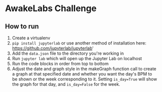 # AwakeLabs Challenge

## How to run

1. Create a virtualenv
2. `pip install jupyterlab` or use another method of installation here: https://github.com/jupyterlab/jupyterlab'
3. Add the `data.json` file to the directory you're working in
4. Run `jupyter lab` which will open up the Jupyter Lab on localhost
5. Run the code blocks in order from top to bottom
6. Adjust the date and graph style in the makeGraph function call to create a graph at that specified date and whether you want the day's BPM to be shown or the week corresponding to it. Setting `is_day=True` will show the graph for that day, and `is_day=False` for the week.
